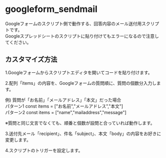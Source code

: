 # googleform_sendmail
Googleフォームのスクリプト側で動作する、回答内容のメール送付用スクリプトです。  
Googleスプレッドシートのスクリプトに貼り付けてもエラーになるので注意してください。  
  
## カスタマイズ方法  
  
1.Googleフォームからスクリプトエディタを開いてコードを貼り付けます。

2.配列「items」の内容を、Googleフォームの質問順に、質問の個数分入力します。  
  
  例) 質問が「お名前」「メールアドレス」「本文」だった場合  
      パターン1  const items = ["お名前","メールアドレス","本文"]  
      パターン2  const items = ["name","mailaddress","message"]  
        
  ※質問と同じ文言でなくても、順番と個数が設問と合っていれば動作します。  
  
3.送付先メール「recipient」、件名「subject」、本文「body」の内容をお好きに変更します。
  
4.スクリプトのトリガーを設定します。
